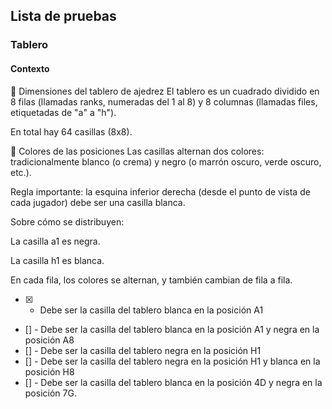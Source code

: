 ## Lista de pruebas



### Tablero
#### Contexto
📏 Dimensiones del tablero de ajedrez
El tablero es un cuadrado dividido en 8 filas (llamadas ranks, numeradas del 1 al 8) y 8 columnas (llamadas files, etiquetadas de "a" a "h").

En total hay 64 casillas (8x8).

🎨 Colores de las posiciones
Las casillas alternan dos colores: tradicionalmente blanco (o crema) y negro (o marrón oscuro, verde oscuro, etc.).

Regla importante: la esquina inferior derecha (desde el punto de vista de cada jugador) debe ser una casilla blanca.

Sobre cómo se distribuyen:

La casilla a1 es negra.

La casilla h1 es blanca.

En cada fila, los colores se alternan, y también cambian de fila a fila.


- [x] - Debe ser la casilla del tablero blanca en la posición A1 
- [] - Debe ser la casilla del tablero blanca en la posición A1 y negra en la posición A8
- [] - Debe ser la casilla del tablero negra en la posición H1
- [] - Debe ser la casilla del tablero negra en la posición H1 y blanca en la posición H8
- [] - Debe ser la casilla del tablero blanca en la posición 4D y negra en la posición 7G.  
